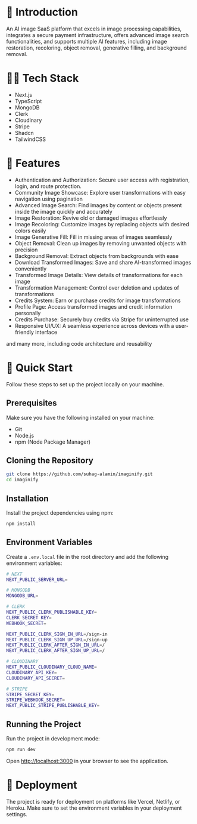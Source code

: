 # 🤖 Introduction

An AI image SaaS platform that excels in image processing capabilities, integrates a secure payment infrastructure, offers advanced image search functionalities, and supports multiple AI features, including image restoration, recoloring, object removal, generative filling, and background removal.

# 🧑‍💻 Tech Stack

- Next.js
- TypeScript
- MongoDB
- Clerk
- Cloudinary
- Stripe
- Shadcn
- TailwindCSS

# 🎉 Features

- Authentication and Authorization: Secure user access with registration, login, and route protection.
- Community Image Showcase: Explore user transformations with easy navigation using pagination
- Advanced Image Search: Find images by content or objects present inside the image quickly and accurately
- Image Restoration: Revive old or damaged images effortlessly
- Image Recoloring: Customize images by replacing objects with desired colors easily
- Image Generative Fill: Fill in missing areas of images seamlessly
- Object Removal: Clean up images by removing unwanted objects with precision
- Background Removal: Extract objects from backgrounds with ease
- Download Transformed Images: Save and share AI-transformed images conveniently
- Transformed Image Details: View details of transformations for each image
- Transformation Management: Control over deletion and updates of transformations
- Credits System: Earn or purchase credits for image transformations
- Profile Page: Access transformed images and credit information personally
- Credits Purchase: Securely buy credits via Stripe for uninterrupted use
- Responsive UI/UX: A seamless experience across devices with a user-friendly interface

and many more, including code architecture and reusability

# 💫 Quick Start

Follow these steps to set up the project locally on your machine.

## Prerequisites

Make sure you have the following installed on your machine:

- Git
- Node.js
- npm (Node Package Manager)

## Cloning the Repository

```bash
git clone https://github.com/suhag-alamin/imaginify.git
cd imaginify
```

## Installation

Install the project dependencies using npm:

```bash
npm install
```

## Environment Variables

Create a `.env.local` file in the root directory and add the following environment variables:

```bash
# NEXT
NEXT_PUBLIC_SERVER_URL=

# MONGODB
MONGODB_URL=

# CLERK
NEXT_PUBLIC_CLERK_PUBLISHABLE_KEY=
CLERK_SECRET_KEY=
WEBHOOK_SECRET=

NEXT_PUBLIC_CLERK_SIGN_IN_URL=/sign-in
NEXT_PUBLIC_CLERK_SIGN_UP_URL=/sign-up
NEXT_PUBLIC_CLERK_AFTER_SIGN_IN_URL=/
NEXT_PUBLIC_CLERK_AFTER_SIGN_UP_URL=/

# CLOUDINARY
NEXT_PUBLIC_CLOUDINARY_CLOUD_NAME=
CLOUDINARY_API_KEY=
CLOUDINARY_API_SECRET=

# STRIPE
STRIPE_SECRET_KEY=
STRIPE_WEBHOOK_SECRET=
NEXT_PUBLIC_STRIPE_PUBLISHABLE_KEY=
```

## Running the Project

Run the project in development mode:

```bash
npm run dev
```

Open [http://localhost:3000](http://localhost:3000) in your browser to see the application.

# 🚀 Deployment

The project is ready for deployment on platforms like Vercel, Netlify, or Heroku. Make sure to set the environment variables in your deployment settings.
